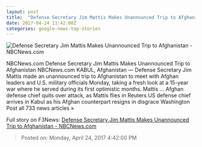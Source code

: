 ```yaml
---
layout: post
title:  "Defense Secretary Jim Mattis Makes Unannounced Trip to Afghanistan - NBCNews.com"
date: 2017-04-24 11:42:00Z
categories: google-news-top-stories
---
```


![Defense Secretary Jim Mattis Makes Unannounced Trip to Afghanistan - NBCNews.com](https://media1.s-nbcnews.com/j/newscms/2017_17/1974511/170424-james-mattis-cr-0546_01_d53628930240f6342f0c4f8f26332033.nbcnews-fp-1200-800.jpg)

NBCNews.com Defense Secretary Jim Mattis Makes Unannounced Trip to Afghanistan NBCNews.com KABUL, Afghanistan — Defense Secretary Jim Mattis made an unannounced trip to Afghanistan to meet with Afghan leaders and U.S. military officials Monday, taking a fresh look at a 15-year war where he served during its first optimistic months. Mattis ... Afghan defense chief quits over attack, as Mattis flies in Reuters US defense chief arrives in Kabul as his Afghan counterpart resigns in disgrace Washington Post all 733 news articles »


Full story on F3News: [Defense Secretary Jim Mattis Makes Unannounced Trip to Afghanistan - NBCNews.com](http://www.f3nws.com/n/3RmErD)

> Posted on: Monday, April 24, 2017 4:42:00 PM
